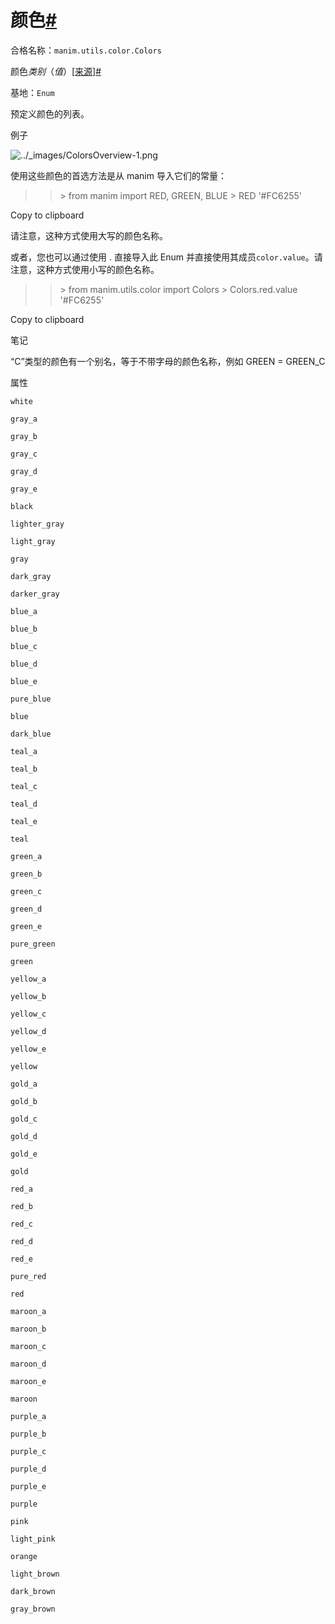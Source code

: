 # 颜色[#](#colors "此标题的固定链接")

合格名称：`manim.utils.color.Colors`

颜色*类别*（_值_）[\[来源\]](../_modules/manim/utils/color.html#Colors)[#](#manim.utils.color.Colors "此定义的固定链接")

基地：`Enum`

预定义颜色的列表。

例子

![../_images/ColorsOverview-1.png](../_images/ColorsOverview-1.png)

使用这些颜色的首选方法是从 manim 导入它们的常量：

> > \> from manim import RED, GREEN, BLUE
> > \> RED
> > '#FC6255'

Copy to clipboard

请注意，这种方式使用大写的颜色名称。

或者，您也可以通过使用 . 直接导入此 Enum 并直接使用其成员`color.value`。请注意，这种方式使用小写的颜色名称。

> > \> from manim.utils.color import Colors
> > \> Colors.red.value
> > '#FC6255'

Copy to clipboard

笔记

“C”类型的颜色有一个别名，等于不带字母的颜色名称，例如 GREEN = GREEN_C

属性

`white`

`gray_a`

`gray_b`

`gray_c`

`gray_d`

`gray_e`

`black`

`lighter_gray`

`light_gray`

`gray`

`dark_gray`

`darker_gray`

`blue_a`

`blue_b`

`blue_c`

`blue_d`

`blue_e`

`pure_blue`

`blue`

`dark_blue`

`teal_a`

`teal_b`

`teal_c`

`teal_d`

`teal_e`

`teal`

`green_a`

`green_b`

`green_c`

`green_d`

`green_e`

`pure_green`

`green`

`yellow_a`

`yellow_b`

`yellow_c`

`yellow_d`

`yellow_e`

`yellow`

`gold_a`

`gold_b`

`gold_c`

`gold_d`

`gold_e`

`gold`

`red_a`

`red_b`

`red_c`

`red_d`

`red_e`

`pure_red`

`red`

`maroon_a`

`maroon_b`

`maroon_c`

`maroon_d`

`maroon_e`

`maroon`

`purple_a`

`purple_b`

`purple_c`

`purple_d`

`purple_e`

`purple`

`pink`

`light_pink`

`orange`

`light_brown`

`dark_brown`

`gray_brown`
